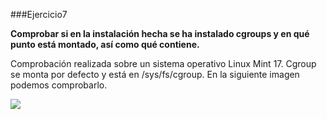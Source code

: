 ###Ejercicio7

**Comprobar si en la instalación hecha se ha instalado cgroups y en qué punto está montado, así como qué contiene.**

Comprobación realizada sobre un sistema operativo Linux Mint 17.
Cgroup se monta por defecto y está en /sys/fs/cgroup. En la siguiente imagen podemos comprobarlo.

![](/img/7_1.png)


